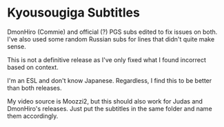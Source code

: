 # Kyousougiga Subtitles

DmonHiro (Commie) and official (?) PGS subs edited to fix issues on both. I've also used some random Russian subs for lines that didn't quite make sense.

This is not a definitive release as I've only fixed what I found incorrect based on context.

I'm an ESL and don't know Japanese. Regardless, I find this to be better than both releases.

My video source is Moozzi2, but this should also work for Judas and DmonHiro's releases. Just put the subtitles in the same folder and name them accordingly.
